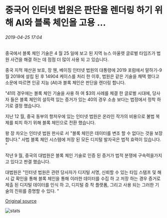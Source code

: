 # 중국어 인터넷 법원은 판단을 렌더링 하기 위해 AI와 블록 체인을 고용 ...

###### 2019-04-25 17:04

중국에서 블록 체인 기술은 4 월 25 일에 보고 된 지역 뉴스 아울렛 글로벌 타임즈가 법원 사건을 해결 하는 데 점점 더 많이 사용 되 고 있습니다.

중국 지적 재산권 보호, 장 웬, 베이징 인터넷 법원의 대통령에 2019 포럼에서 말하기-9 월 2018에 설립 된 후 14904 케이스를 처리 한 이후, 법원은 같은 기술을 채택 했다고 소문에 따르면 인공 지능 (AI)과 블록 체인은 판단을 렌더링 합니다.

"41의 경우에는 블록 체인 기술을 사용 하 여 $3의 사례를 체결 한 글로벌 시대에, 당사자 들은 블록 체인의 설득력 있는 증거가 있는 40의 경우 소송 보다는 법정에서 정착 하기로 결정 했습니다.

지난 12 월, 중국 동부의 항저우에 있는 인터넷 법원은 온라인 작가의 비용으로 불법 복제를 퇴치 하기 위해 블록 체인으로 전환 했습니다.

왕 장 차오는 인터넷 법원 판사로 서 "블록 체인은 데이터를 변조 할 수 없다는 것을 보장 합니다." 사법 블록 체인 시스템에 저장 된 모든 디지털 발자국은 법적 효력이 있습니다. "

작년 9 월, 중국의 대법원은 블록 체인 기술로 인증 된 증거가 법적 분쟁에 구속력을가지고 있다고 판결 했습니다.

대법원은 "인터넷 법원은 관련 당사자가 디지털 서명, 신뢰할 수 있는 타임 스탬프 및 해시 값 확인을 통해 블록 체인을 통해 이러한 데이터를 수집 하 고 저장 하는 경우 증거로 제출 된 디지털 데이터를 인식 하 고, 디지털 증 착 플랫폼, 그리고 사용 되는 그러한 기술의 진위를 증명할 수 있다. "

[Original source](https://cointelegraph.com/news/chinese-internet-court-employs-ai-and-blockchain-to-render-judgement)

![stats](https://c.statcounter.com/11760860/0/a89fa40b/1/ "stats")